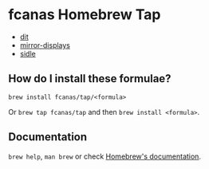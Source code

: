 # fcanas Homebrew Tap

* [dit](https://github.com/fcanas/dit)
* [mirror-displays](https://github.com/fcanas/mirror-displays)
* [sidle](https://github.com/fcanas/sidle)

## How do I install these formulae?

`brew install fcanas/tap/<formula>`

Or `brew tap fcanas/tap` and then `brew install <formula>`.

## Documentation

`brew help`, `man brew` or check [Homebrew's documentation](https://docs.brew.sh).
